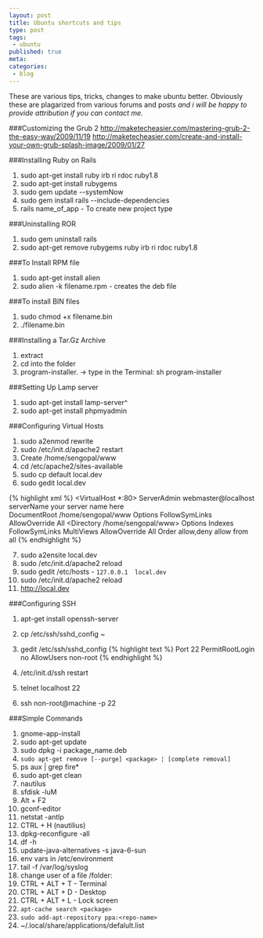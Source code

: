 ```yaml
---
layout: post
title: Ubuntu shortcuts and tips
type: post
tags:
 - ubuntu
published: true
meta:
categories:
 - blog
---
```

These are various tips, tricks, changes to make ubuntu better. Obviously these are plagarized from various forums and posts _and i will be happy to provide attribution if you can contact me._

###Customizing the Grub 2
http://maketecheasier.com/mastering-grub-2-the-easy-way/2009/11/19
http://maketecheasier.com/create-and-install-your-own-grub-splash-image/2009/01/27

###Installing Ruby on Rails
1. sudo apt-get install ruby irb ri rdoc ruby1.8
2. sudo apt-get install rubygems
3. sudo gem update --systemNow
4. sudo gem install rails --include-dependencies
5. rails name_of_app - To create new project type

###Uninstalling ROR
1. sudo gem uninstall rails
2. sudo apt-get remove rubygems ruby irb ri rdoc ruby1.8

###To Install RPM file
1. sudo apt-get install alien
2. sudo alien -k filename.rpm - creates the deb file

###To install BIN files
1. sudo chmod +x filename.bin
2. ./filename.bin

###Installing a Tar.Gz Archive
1. extract
2. cd into the folder
3. program-installer. -> type in the Terminal: sh program-installer

###Setting Up Lamp server
1. sudo apt-get install lamp-server^
2. sudo apt-get install phpmyadmin

###Configuring Virtual Hosts
1. sudo a2enmod rewrite
2. sudo /etc/init.d/apache2 restart
3. Create /home/sengopal/www
4. cd /etc/apache2/sites-available
5. sudo cp default local.dev
6. sudo gedit local.dev

{% highlight xml %}
		<VirtualHost *:80>
			ServerAdmin webmaster@localhost
			serverName your server name here			 
			DocumentRoot /home/sengopal/www
			<Directory />
				Options FollowSymLinks
				AllowOverride All
			</Directory>
			<Directory /home/sengopal/www>
				Options Indexes FollowSymLinks MultiViews
				AllowOverride All
				Order allow,deny
				allow from all
			</Directory>
		</VirtualHost>
{% endhighlight %}

7. sudo a2ensite local.dev
8. sudo /etc/init.d/apache2 reload
9. sudo gedit /etc/hosts - `127.0.0.1  local.dev`
10. sudo /etc/init.d/apache2 reload
11. http://local.dev


###Configuring SSH
1. apt-get install openssh-server
2. cp /etc/ssh/sshd_config ~
3. gedit /etc/ssh/sshd_config
{% highlight text %}
		Port 22
		PermitRootLogin no
		AllowUsers non-root
{% endhighlight %}

4. /etc/init.d/ssh restart
5. telnet localhost 22
6. ssh non-root@machine -p 22

###Simple Commands
1. gnome-app-install
2. sudo apt-get update
3. sudo dpkg -i package_name.deb
4. `sudo apt-get remove [--purge] <package> ¦ [complete removal] `
5. ps aux | grep fire*
6. sudo apt-get clean
7. nautilus
8. sfdisk -luM 
9. Alt + F2 
10. gconf-editor
11. netstat -antlp 
12. CTRL + H (nautilius)
13. dpkg-reconfigure -all
14. df -h 
15. update-java-alternatives -s java-6-sun 
16. env vars in /etc/environment 
17. tail -f /var/log/syslog 
18. change user of a file /folder: 
19. CTRL + ALT + T - Terminal
20. CTRL + ALT + D - Desktop
21. CTRL + ALT + L - Lock screen
22. `apt-cache search <package>`
23. `sudo add-apt-repository ppa:<repo-name>`
24. ~/.local/share/applications/defalult.list 